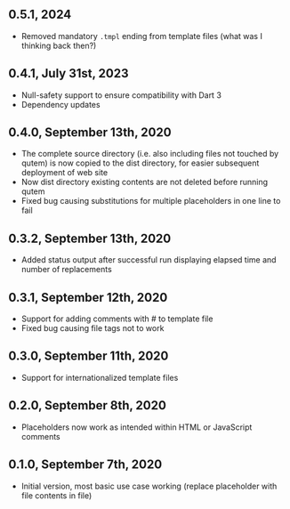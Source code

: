 ## 0.5.1, 2024

- Removed mandatory `.tmpl` ending from template files (what was I thinking back then?)


## 0.4.1, July 31st, 2023

- Null-safety support to ensure compatibility with Dart 3
- Dependency updates

## 0.4.0, September 13th, 2020

- The complete source directory (i.e. also including files not touched by qutem) is now copied to the dist directory, for easier subsequent deployment of web site
- Now dist directory existing contents are not deleted before running qutem
- Fixed bug causing substitutions for multiple placeholders in one line to fail

## 0.3.2, September 13th, 2020

- Added status output after successful run displaying elapsed time and number of replacements

## 0.3.1, September 12th, 2020

- Support for adding comments with # to template file
- Fixed bug causing file tags not to work

## 0.3.0, September 11th, 2020

- Support for internationalized template files

## 0.2.0, September 8th, 2020

- Placeholders now work as intended within HTML or JavaScript comments

## 0.1.0, September 7th, 2020

- Initial version, most basic use case working (replace placeholder with file contents in file)
